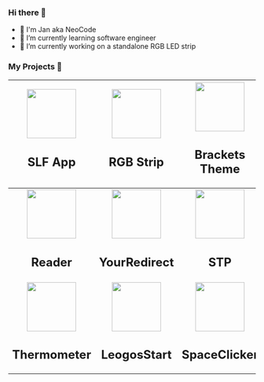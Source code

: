 ### Hi there 👋

- 💬 I'm Jan aka NeoCode
- 🌱 I’m currently learning software engineer
- 🔭 I’m currently working on a standalone RGB LED strip
<!--
- 👯 I’m looking to collaborate on ...
- 🤔 I’m looking for help with ...
- 💬 Ask me about ...
- 📫 How to reach me: ...
-->

### My Projects 📕

| <center><img src="https://neocde.me/images/project-01.png" height="100px"><h2>SLF App</h2></center> | <center><img src="https://neocde.me/images/project-02.png" height="100px"><h2>RGB Strip</h2></center>  | <center><img src="https://neocde.me/images/project-03.png" height="100px"><h2>Brackets Theme</h2></center> |
|---|---|---|
| <center><img src="https://neocde.me/images/project-holder.png" height="100px"><h2>Reader</h2></center> | <center><img src="https://neocde.me/images/project-04.png" height="100px"><h2>YourRedirect</h2></center>  | <center><img src="https://neocde.me/images/project-05.png" height="100px"><h2>STP</h2></center> |
| <center><img src="https://neocde.me/images/project-06.png" height="100px"><h2>Thermometer</h2></center> | <center><img src="https://neocde.me/images/project-07.png" height="100px"><h2>LeogosStart</h2></center>  | <center><img src="https://neocde.me/images/project-08.png" height="100px"><h2>SpaceClicker</h2></center> |
